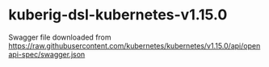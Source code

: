 # kuberig-dsl-kubernetes-v1.15.0

Swagger file downloaded from https://raw.githubusercontent.com/kubernetes/kubernetes/v1.15.0/api/openapi-spec/swagger.json
